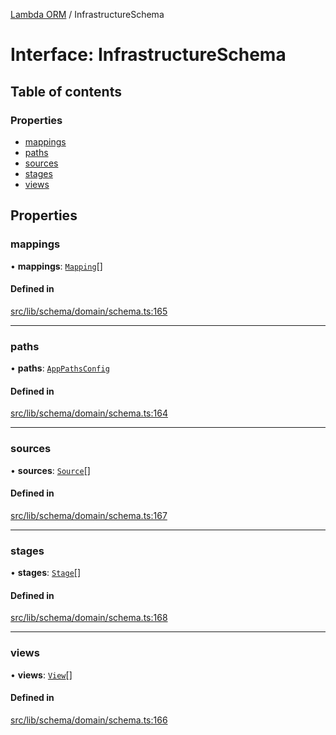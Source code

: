[Lambda ORM](../README.md) / InfrastructureSchema

# Interface: InfrastructureSchema

## Table of contents

### Properties

- [mappings](InfrastructureSchema.md#mappings)
- [paths](InfrastructureSchema.md#paths)
- [sources](InfrastructureSchema.md#sources)
- [stages](InfrastructureSchema.md#stages)
- [views](InfrastructureSchema.md#views)

## Properties

### mappings

• **mappings**: [`Mapping`](Mapping.md)[]

#### Defined in

[src/lib/schema/domain/schema.ts:165](https://github.com/FlavioLionelRita/lambdaorm/blob/a13846db/src/lib/schema/domain/schema.ts#L165)

___

### paths

• **paths**: [`AppPathsConfig`](AppPathsConfig.md)

#### Defined in

[src/lib/schema/domain/schema.ts:164](https://github.com/FlavioLionelRita/lambdaorm/blob/a13846db/src/lib/schema/domain/schema.ts#L164)

___

### sources

• **sources**: [`Source`](Source.md)[]

#### Defined in

[src/lib/schema/domain/schema.ts:167](https://github.com/FlavioLionelRita/lambdaorm/blob/a13846db/src/lib/schema/domain/schema.ts#L167)

___

### stages

• **stages**: [`Stage`](Stage.md)[]

#### Defined in

[src/lib/schema/domain/schema.ts:168](https://github.com/FlavioLionelRita/lambdaorm/blob/a13846db/src/lib/schema/domain/schema.ts#L168)

___

### views

• **views**: [`View`](View.md)[]

#### Defined in

[src/lib/schema/domain/schema.ts:166](https://github.com/FlavioLionelRita/lambdaorm/blob/a13846db/src/lib/schema/domain/schema.ts#L166)
